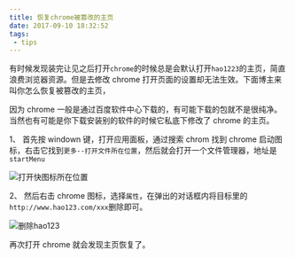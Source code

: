 ```yaml
---
title: 恢复chrome被篡改的主页
date: 2017-09-10 18:32:52
tags:
 - tips
---
```


有时候发现装完让见之后打开`chrome`的时候总是会默认打开`hao1223`的主页，简直浪费浏览器资源。但是去修改 chrome 打开页面的设置却无法生效。下面博主来叫你怎么恢复被篡改的主页，

因为 chrome 一般是通过百度软件中心下载的，有可能下载的包就不是很纯净。当然也有可能是你下载安装别的软件的时候它私底下修改了 chrome 的主页。

1、 首先按 windown 键，打开应用面板，通过搜索 chrom 找到 chrome 启动图标，右击它找到`更多--打开文件所在位置`，然后就会打开一个文件管理器，地址是`startMenu`

![打开快图标所在位置](https://file.lantingshucheng.com/blog/post20170910_01.png/default)

2、 然后右击 chrome 图标，选择`属性`，在弹出的对话框内将目标里的`http://www.hao123.com/xxx`删除即可。

![删除hao123](https://file.lantingshucheng.com/blog/post20170910_02.png/default)

再次打开 chrome 就会发现主页恢复了。
